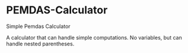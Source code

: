 # PEMDAS-Calculator
Simple Pemdas Calculator

A calculator that can handle simple computations. No variables, but can handle nested parentheses.
